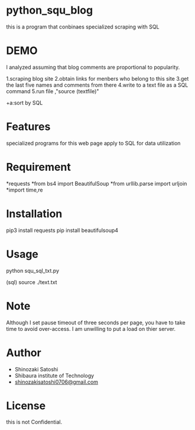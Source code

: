 # python_squ_blog

this is a program that conbinaes specialized scraping with SQL
 
# DEMO
 I analyzed assuming that blog comments are proportional to popularity.
 
1.scraping blog site
2.obtain links for menbers who belong to this site
3.get the last five names and comments from there
4.write to a text file as a SQL command
5.run file ,"source (textfile)"

+a:sort by SQL

 
# Features
 
specialized programs for this web page
apply to SQL for data utilization

 
# Requirement

*requests
*from bs4 import BeautifulSoup
*from urllib.parse import urljoin
*import time,re
 
# Installation
 
pip3 install requests
pip install beautifulsoup4
 
# Usage
 
python squ_sql_txt.py

(sql)
source ./text.txt
 
# Note
 
Although I set pause timeout of three seconds per page, you have to take time to avoid over-access.
I am unwilling to put a load on thier server.
 
# Author
 
 
* Shinozaki Satoshi
* Shibaura institute of Technology
* shinozakisatoshi0706@gmail.com
 
# License

this is not Confidential.
